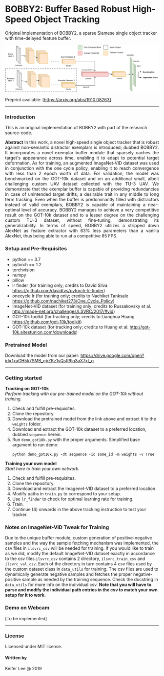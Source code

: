 # BOBBY2: Buffer Based Robust High-Speed Object Tracking
Original implementation of BOBBY2, a sparse Siamese single object tracker with time-delayed feature buffer.    

![BOBBY2 architecture](https://github.com/datacrisis/BOBBY2/blob/master/doc_imgs/BOBBY_2_architecture.png)

Preprint available: [https://arxiv.org/abs/1910.08263]

- - - -
### Introduction
This is an original implementation of BOBBY2 with part of the research source-code.

<p align="justify">
<b>Abstract</b> In this work, a novel high-speed single object tracker that is robust against non-semantic distractor exemplars is introduced; dubbed BOBBY2. It incorporates a novel exemplar buffer module that sparsely caches the target's appearance across time, enabling it to adapt to potential target deformation. As for training, an augmented ImageNet-VID dataset was used in conjunction with the one cycle policy, enabling it to reach convergence with less than 2 epoch worth of data. For validation, the model was benchmarked on the GOT-10k dataset and on an additional small, albeit challenging custom UAV dataset collected with the TU-3 UAV. We demonstrate that the exemplar buffer is capable of providing redundancies in case of unintended target drifts, a desirable trait in any middle to long term tracking. Even when the buffer is predominantly filled with distractors instead of valid exemplars, BOBBY2 is capable of maintaining a near-optimal level of accuracy. BOBBY2 manages to achieve a very competitive result on the GOT-10k dataset and to a lesser degree on the challenging custom TU-3 dataset, without fine-tuning, demonstrating its generalizability. In terms of speed, BOBBY2 utilizes a stripped down AlexNet as feature extractor with 63% less parameters than a vanilla AlexNet, thus being able to run at a competitive 85 FPS.
 </p>


### Setup and Pre-Requisites
- python == 3.7
- pytorch == 1.2
- torchvision
- numpy
- pillow
- lr finder (for training only; credits to David Silva https://github.com/davidtvs/pytorch-lr-finder)
- onecycle lr (for training only; credits to Nachiket Tanksale https://github.com/nachiket273/One_Cycle_Policy)
- ImageNet-VID dataset (for training only; credits to Russakovsky et al. http://image-net.org/challenges/LSVRC/2017/#vid)
- GOT-10k toolkit (for tracking only; credits to Lianghua Huang https://github.com/got-10k/toolkit)
- GOT-10k dataset (for tracking only; credits to Huang et al. http://got-10k.aitestunion.com/downloads)


### Pretrained Model

Download the model from our paper: https://drive.google.com/open?id=1xaGH5k7SMB_gbZKz1vQsR9lq3aX7xt_q

- - - -
### Getting started

**Tracking on GOT-10k**  <br />
*Perform tracking with our pre-trained model on the GOT-10k without training.*
  1. Check and fulfill pre-requisites.
  2. Clone the repository.
  3. Download the pretrained model from the link above and extract it to the `weights` folder.
  4. Download and extract the GOT-10k dataset to a preferred location, dubbed `sequence` herein.
  5. Run `demo_got10k.py` with the proper arguments. Simplified base argument to run demo:
     ```
     python demo_got10k.py -dt sequence -id some_id -m weights -v True
     ```

 **Training your own model** <br />
 *Start here to train your own network.*
  1. Check and fulfill pre-requisites.
  2. Clone the repository.
  3. Download and extract the Imagenet-VID dataset to a preferred location.
  4. Modify paths in `train.py` to correspond to your setup.
  5. Use `lr_finder` to check for optimal learning rate for training.
  6. Train.
  7. Continue (4) onwards in the above tracking instruction to test your tracker.


### Notes on ImageNet-VID Tweak for Training

Due to the unique buffer module, custom generation of positive-negative samples and the way the sample fetching mechanism was implemented, the csv files in `ilsvrc_csv` will be needed for training. If you would like to train as we did, modify the default ImageNet-VID dataset exactly in accordance to the csv files.`ilsvrc_csv` contains 2 directory, `ilsvrc_train_csv` and `ilsvrc_val_csv`. Each of the directory in turn contains 4 csv files used by the custom dataset class in `data_utils` for training. The csv files are used to dynamically generate negative samples and fetches the proper negative-positive sample as needed by the training sequence. Check the docstring in `data_utils` for more info on the individual csv. **Note that you will have to parse and modify the individual path entries in the csv to match your own setup for it to work.**

### Demo on Webcam
[To be implemented]

- - - -
### License
Licensed under MIT license.


#### Written by
Keifer Lee @ 2019
